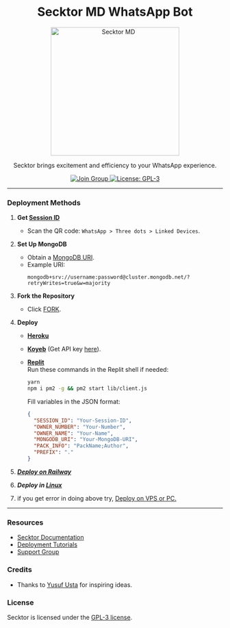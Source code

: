 <h1 align="center">Secktor MD WhatsApp Bot</h1>

<p align="center">
  <a href="https://chat.whatsapp.com/DG86OkvmerHKHJjkE5X2Wv">
    <img src="https://raw.githubusercontent.com/SecktorBot/Brandimages/8075d6f814c48414dd03688a35f4bfd80fb6e603/logos/SocialLogo%201.svg" alt="Secktor MD" height="300">
  </a>
</p>

<p align="center">Secktor brings excitement and efficiency to your WhatsApp experience.</p>

<p align="center">
  <a href="https://chat.whatsapp.com/DG86OkvmerHKHJjkE5X2Wv" target="_blank">
    <img alt="Join Group" src="https://img.shields.io/badge/Join Group-25D366?style=for-the-badge&logo=whatsapp&logoColor=white" />
  </a>
  <a href="https://github.com/SamPandey001/Secktor-Md/blob/main/LICENCE" target="_blank">
    <img alt="License: GPL-3" src="https://badges.frapsoft.com/os/gpl/gpl.png?v=103" />
  </a>
</p>

---

### Deployment Methods

1. **Get [Session ID](https://legend.koyeb.app)**

     - Scan the QR code: `WhatsApp > Three dots > Linked Devices`.

2. **Set Up MongoDB**

     - Obtain a [MongoDB URI](https://github.com/SamPandey001/Secktor-Md/wiki/Mongodb-URI).
     - Example URI:
          ```plaintext
          mongodb+srv://username:password@cluster.mongodb.net/?retryWrites=true&w=majority
          ```

3. **Fork the Repository**

     - Click [FORK](https://github.com/SamPandey001/Secktor-MD/fork).

4. **Deploy**

     - **[Heroku](https://secktorub-b34f1c3c60d3.herokuapp.com/heroku)**
     - **[Koyeb](https://secktorub-b34f1c3c60d3.herokuapp.com/koyeb)** (Get API key [here](https://app.koyeb.com/settings/api)).
     - **[Replit](https://repl.it/github/SamPandey001/Secktor-Md)**  
       Run these commands in the Replit shell if needed:

          ```bash
          yarn
          npm i pm2 -g && pm2 start lib/client.js
          ```

          Fill variables in the JSON format:

          ```json
          {
          	"SESSION_ID": "Your-Session-ID",
          	"OWNER_NUMBER": "Your-Number",
          	"OWNER_NAME": "Your-Name",
          	"MONGODB_URI": "Your-MongoDB-URI",
          	"PACK_INFO": "PackName;Author",
          	"PREFIX": "."
          }
          ```

7.  ***[Deploy on Railway](https://secktorub-b34f1c3c60d3.herokuapp.com/railway)***
  
9. ***Deploy in [Linux](https://github.com/SamPandey001/Secktor-Deploy#deploy-in-any-shell-including-termux)***

10. if you get error in doing above try, [Deploy on VPS or PC.](https://github.com/SamPandey001/Secktor-Md/blob/main/deploy-on-vps.md)
---

### Resources

-    [Secktor Documentation](https://github.com/SamPandey001/Secktor-Md/wiki)
-    [Deployment Tutorials](https://www.youtube.com/watch?v=vWpVSgIVYqg)
-    [Support Group](https://chat.whatsapp.com/DG86OkvmerHKHJjkE5X2Wv)

### Credits

-    Thanks to [Yusuf Usta](https://github.com/yusufusta) for inspiring ideas.

### License

Secktor is licensed under the [GPL-3 license](https://github.com/SamPandey001/Secktor-Md/blob/main/LICENCE).
